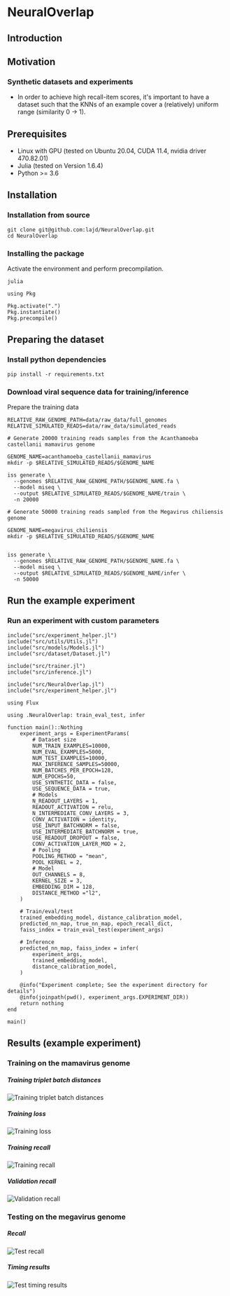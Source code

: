 # NeuralOverlap

## Introduction



## Motivation



### Synthetic datasets and experiments

- In order to achieve high recall-item scores, it's important to have a dataset such that the KNNs of an example cover
  a (relatively) uniform range (similarity 0 -> 1).


## Prerequisites
- Linux with GPU (tested on Ubuntu 20.04, CUDA 11.4, nvidia driver 470.82.01)
- Julia (tested on Version 1.6.4)
- Python >= 3.6

## Installation


### Installation from source
```
git clone git@github.com:lajd/NeuralOverlap.git
cd NeuralOverlap
```


### Installing the package
Activate the environment and perform precompilation.

```shell script
julia
```

```julialang
using Pkg

Pkg.activate(".")
Pkg.instantiate()
Pkg.precompile()
```

## Preparing the dataset

### Install python dependencies
```
pip install -r requirements.txt
```

### Download viral sequence data for training/inference
Prepare the training data

```shell script
RELATIVE_RAW_GENOME_PATH=data/raw_data/full_genomes
RELATIVE_SIMULATED_READS=data/raw_data/simulated_reads

# Generate 20000 training reads samples from the Acanthamoeba castellanii mamavirus genome

GENOME_NAME=acanthamoeba_castellanii_mamavirus
mkdir -p $RELATIVE_SIMULATED_READS/$GENOME_NAME

iss generate \
  --genomes $RELATIVE_RAW_GENOME_PATH/$GENOME_NAME.fa \
  --model miseq \
  --output $RELATIVE_SIMULATED_READS/$GENOME_NAME/train \
  -n 20000

# Generate 50000 training reads sampled from the Megavirus chiliensis genome

GENOME_NAME=megavirus_chiliensis
mkdir -p $RELATIVE_SIMULATED_READS/$GENOME_NAME


iss generate \
  --genomes $RELATIVE_RAW_GENOME_PATH/$GENOME_NAME.fa \
  --model miseq \
  --output $RELATIVE_SIMULATED_READS/$GENOME_NAME/infer \
  -n 50000
```

## Run the example experiment

### Run an experiment with custom parameters

```shell script
include("src/experiment_helper.jl")
include("src/utils/Utils.jl")
include("src/models/Models.jl")
include("src/dataset/Dataset.jl")

include("src/trainer.jl")
include("src/inference.jl")

include("src/NeuralOverlap.jl")
include("src/experiment_helper.jl")

using Flux

using .NeuralOverlap: train_eval_test, infer

function main()::Nothing
    experiment_args = ExperimentParams(
        # Dataset size
        NUM_TRAIN_EXAMPLES=10000,
        NUM_EVAL_EXAMPLES=5000,
        NUM_TEST_EXAMPLES=10000,
        MAX_INFERENCE_SAMPLES=50000,
        NUM_BATCHES_PER_EPOCH=128,
        NUM_EPOCHS=50,
        USE_SYNTHETIC_DATA = false,
        USE_SEQUENCE_DATA = true,
        # Models
        N_READOUT_LAYERS = 1,
        READOUT_ACTIVATION = relu,
        N_INTERMEDIATE_CONV_LAYERS = 3,
        CONV_ACTIVATION = identity,
        USE_INPUT_BATCHNORM = false,
        USE_INTERMEDIATE_BATCHNORM = true,
        USE_READOUT_DROPOUT = false,
        CONV_ACTIVATION_LAYER_MOD = 2,
        # Pooling
        POOLING_METHOD = "mean",
        POOL_KERNEL = 2,
        # Model
        OUT_CHANNELS = 8,
        KERNEL_SIZE = 3,
        EMBEDDING_DIM = 128,
        DISTANCE_METHOD ="l2",
    )

    # Train/eval/test
    trained_embedding_model, distance_calibration_model,
    predicted_nn_map, true_nn_map, epoch_recall_dict,
    faiss_index = train_eval_test(experiment_args)

    # Inference
    predicted_nn_map, faiss_index = infer(
        experiment_args,
        trained_embedding_model,
        distance_calibration_model,
    )

    @info("Experiment complete; See the experiment directory for details")
    @info(joinpath(pwd(), experiment_args.EXPERIMENT_DIR))
    return nothing
end

main()

```


## Results (example experiment)


### Training on the mamavirus genome

##### Training triplet batch distances
![Training triplet batch distances](data/latest_experiment/saved_plots/triplet_batch_distances.png)

##### Training loss
![Training loss](data/latest_experiment/saved_plots/training_losses.png)

##### Training recall
![Training recall](data/latest_experiment/saved_plots/recall_at_k/training_epoch_50.png)

##### Validation recall
![Validation recall](data/latest_experiment/saved_plots/recall_at_k/evaluation_epoch_50.png)


### Testing on the megavirus genome

##### Recall
![Test recall](data/latest_experiment/saved_plots/recall_at_k/testing.png)

##### Timing results
![Test timing results](data/latest_experiment/saved_plots/testing_time_results.png)
